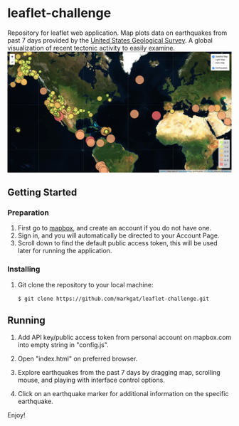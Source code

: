 # leaflet-challenge
Repository for leaflet web application. Map plots data on earthquakes from past 7 days provided by the [United States Geological Survey](https://earthquake.usgs.gov/). A global visualization of recent tectonic activity to easily examine.
![Earthquakes](/layout.png)

## Getting Started
### Preparation

1) First go to [mapbox](https://www.mapbox.com/), and create an account if you do not have one.
2) Sign in, and you will automatically be directed to your Account Page.
3) Scroll down to find the default public access token, this will be used later for running the application.

### Installing
1) Git clone the repository to your local machine:
    ````
    $ git clone https://github.com/markgat/leaflet-challenge.git
    ````
##  Running
1. Add API key/public access token from personal account on mapbox.com into empty string in "config.js".

2. Open "index.html" on preferred browser.

3. Explore earthquakes from the past 7 days by dragging map, scrolling mouse, and playing with interface control options.

4. Click on an earthquake marker for additional information on the specific earthquake. 

Enjoy!